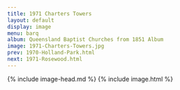```yaml
---
title: 1971 Charters Towers
layout: default
display: image
menu: barq
album: Queensland Baptist Churches from 1851 Album
image: 1971-Charters-Towers.jpg
prev: 1970-Holland-Park.html
next: 1971-Rosewood.html
---
```

{% include image-head.md %}
{% include image.html %}